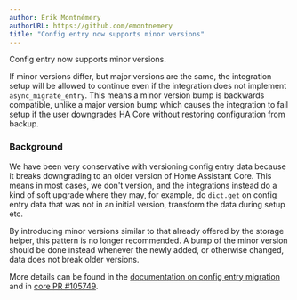 ```yaml
---
author: Erik Montnémery
authorURL: https://github.com/emontnemery
title: "Config entry now supports minor versions"
---
```


Config entry now supports minor versions.

If minor versions differ, but major versions are the same, the integration setup will be allowed to continue even if the integration does not implement `async_migrate_entry`. This means a minor version bump is backwards compatible, unlike a major version bump which causes the integration to fail setup if the user downgrades HA Core without restoring configuration from backup.

### Background

We have been very conservative with versioning config entry data because it breaks downgrading to an older version of Home Assistant Core. This means in most cases, we don't version, and the integrations instead do a kind of soft upgrade where they may, for example, do `dict.get` on config entry data that was not in an initial version, transform the data during setup etc.

By introducing minor versions similar to that already offered by the storage helper, this pattern is no longer recommended.
A bump of the minor version should be done instead whenever the newly added, or otherwise changed, data does not break older versions.

More details can be found in the [documentation on config entry migration](/docs/config_entries_config_flow_handler#config-entry-migration) and in [core PR #105749](https://github.com/home-assistant/core/pull/105479).

